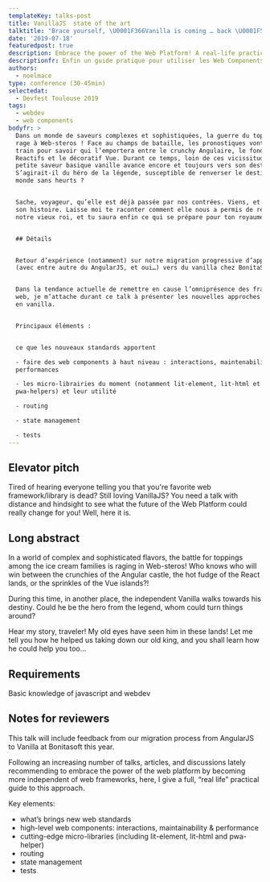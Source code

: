 ```yaml
---
templateKey: talks-post
title: VanillaJS  state of the art
talktitle: "Brace yourself, \U0001F366Vanilla is coming … back \U0001F576!"
date: '2019-07-18'
featuredpost: true
description: Embrace the power of the Web Platform! A real-life practical guide.
descriptionfr: Enfin un guide pratique pour utiliser les Web Components dans la vraie vie !
authors:
  - noelmace
type: conference (30-45min)
selectedat:
  - Devfest Toulouse 2019
tags:
  - webdev
  - web components
bodyfr: >
  Dans un monde de saveurs complexes et sophistiquées, la guerre du toping fait
  rage à Web-steros ! Face au champs de bataille, les pronostiques vont bon
  train pour savoir qui l’emportera entre le crunchy Angulaire, le fondant
  Reactifs et le décoratif Vue. Durant ce temps, loin de ces vicissitudes, la
  petite saveur basique vanille avance encore et toujours vers son destin.
  S’agirait-il du héro de la légende, susceptible de renverser le destin de ce
  monde sans heurts ?


  Sache, voyageur, qu’elle est déjà passée par nos contrées. Viens, et écoute
  son histoire. Laisse moi te raconter comment elle nous a permis de renverser
  notre vieux roi, et tu saura enfin ce qui se prépare pour ton royaume.


  ## Détails


  Retour d’expérience (notamment) sur notre migration progressive d’app complexe
  (avec entre autre du AngularJS, et oui…) vers du vanilla chez BonitaSoft.


  Dans la tendance actuelle de remettre en cause l’omniprésence des frameworks
  web, je m’attache durant ce talk à présenter les nouvelles approches possibles
  en vanilla.


  Principaux éléments :


  ce que les nouveaux standards apportent

  - faire des web components à haut niveau : interactions, maintenabilité et
  performances

  - les micro-librairies du moment (notamment lit-element, lit-html et
  pwa-helpers) et leur utilité

  - routing

  - state management

  - tests
---
```

## Elevator pitch

Tired of hearing everyone telling you that you're favorite web framework/library is dead? Still loving VanillaJS? You need a talk with distance and hindsight to see what the future of the Web Platform could really change for you! Well, here it is.

## Long abstract

In a world of complex and sophisticated flavors, the battle for toppings among
the ice cream families is raging in Web-steros! Who knows who will win between
the crunchies of the Angular castle, the hot fudge of the React lands, or the
sprinkles of the Vue islands?!

During this time, in another place, the independent Vanilla walks towards his
destiny. Could he be the hero from the legend, whom could turn things around?

Hear my story, traveler! My old eyes have seen him in these lands! Let me tell
you how he helped us taking down our old king, and you shall learn how he
could help you too...

## Requirements

Basic knowledge of javascript and webdev

## Notes for reviewers

This talk will include feedback from our migration process from AngularJS to Vanilla at Bonitasoft this year.

Following an increasing number of talks, articles, and discussions lately recommending to embrace the power of the web platform by becoming more independent of web frameworks, here, I give a full, “real life” practical guide to this approach.

Key elements:

- what’s brings new web standards
- high-level web components: interactions, maintainability & performance
- cutting-edge micro-libraries (including lit-element, lit-html and pwa-helper)
- routing
- state management
- tests

